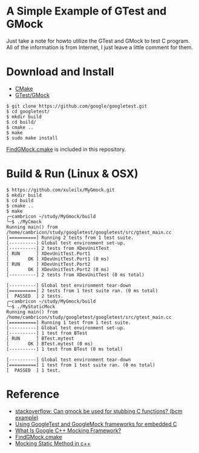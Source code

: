 # A Simple Example of GTest and GMock

Just take a note for howto utilize the GTest and GMock to test C program.  All
of the information is from Internet, I just leave a little comment for them.

# Download and Install

* [CMake](https://cmake.org/download/)
* [GTest/GMock](https://github.com/google/googletest)

```
$ git clone https://github.com/google/googletest.git
$ cd googletest/
$ mkdir build
$ cd build/
$ cmake ..
$ make
$ sudo make install
```

[FindGMock.cmake](https://github.com/triglav/cmake-findgmock) is included in
this repository.

# Build & Run (Linux & OSX)

```
$ https://github.com/xuleilx/MyGmock.git
$ mkdir build
$ cd build
$ cmake ..
$ make
╭─cambricon ~/study/MyGmock/build 
╰─$ ./MyCmock 
Running main() from /home/cambricon/study/googletest/googletest/src/gtest_main.cc
[==========] Running 2 tests from 1 test suite.
[----------] Global test environment set-up.
[----------] 2 tests from XDevUnitTest
[ RUN      ] XDevUnitTest.Port1
[       OK ] XDevUnitTest.Port1 (0 ms)
[ RUN      ] XDevUnitTest.Port2
[       OK ] XDevUnitTest.Port2 (0 ms)
[----------] 2 tests from XDevUnitTest (0 ms total)

[----------] Global test environment tear-down
[==========] 2 tests from 1 test suite ran. (0 ms total)
[  PASSED  ] 2 tests.
╭─cambricon ~/study/MyGmock/build 
╰─$ ./MyStaticMock 
Running main() from /home/cambricon/study/googletest/googletest/src/gtest_main.cc
[==========] Running 1 test from 1 test suite.
[----------] Global test environment set-up.
[----------] 1 test from BTest
[ RUN      ] BTest.mytest
[       OK ] BTest.mytest (0 ms)
[----------] 1 test from BTest (0 ms total)

[----------] Global test environment tear-down
[==========] 1 test from 1 test suite ran. (0 ms total)
[  PASSED  ] 1 test.
```

# Reference

* [stackoverflow: Can gmock be used for stubbing C functions? (bcm example)](https://stackoverflow.com/questions/31989040/can-gmock-be-used-for-stubbing-c-functions)
* [Using GoogleTest and GoogleMock frameworks for embedded C](https://www.codeproject.com/Articles/1040972/Using-GoogleTest-and-GoogleMock-frameworks-for-emb)
* [What Is Google C++ Mocking Framework?](https://github.com/google/googletest/blob/master/googlemock/docs/ForDummies.md)
* [FindGMock.cmake](https://github.com/triglav/cmake-findgmock)
* [Mocking Static Method in c++](https://stackoverflow.com/questions/61227916/mocking-static-method-in-c)


